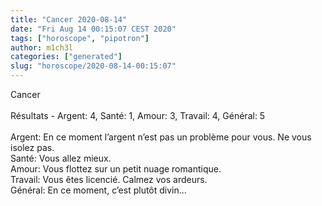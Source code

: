 ```yaml
---
title: "Cancer 2020-08-14"
date: "Fri Aug 14 00:15:07 CEST 2020"
tags: ["horoscope", "pipotron"]
author: m1ch3l
categories: ["generated"]
slug: "horoscope/2020-08-14-00:15:07"
---
```


Cancer<br>
<br>
Résultats - Argent: 4, Santé: 1, Amour: 3, Travail: 4, Général: 5<br>
<br>
Argent:  En ce moment l’argent n’est pas un problème pour vous. Ne vous isolez pas.<br>
Santé:   Vous allez mieux. <br>
Amour:   Vous flottez sur un petit nuage romantique. <br>
Travail: Vous êtes licencié. Calmez vos ardeurs.<br>
Général: En ce moment, c’est plutôt divin...<br>
